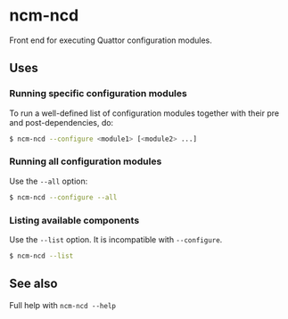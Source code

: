 # ncm-ncd

Front end for executing Quattor configuration modules.

## Uses

### Running specific configuration modules

To run a well-defined list of configuration modules together with
their pre and post-dependencies, do:

```bash
$ ncm-ncd --configure <module1> [<module2> ...]
```

### Running all configuration modules

Use the `--all` option:

```bash
$ ncm-ncd --configure --all
```

### Listing available components

Use the `--list` option.  It is incompatible with `--configure`.

```bash
$ ncm-ncd --list
```

## See also

Full help with `ncm-ncd --help`

